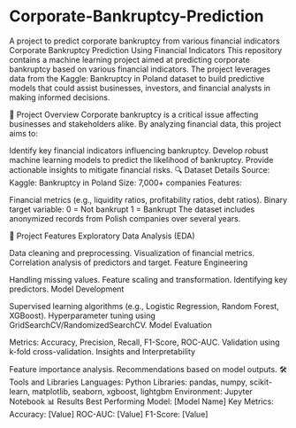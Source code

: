# Corporate-Bankruptcy-Prediction
A project to predict corporate bankruptcy from various financial indicators
Corporate Bankruptcy Prediction Using Financial Indicators
This repository contains a machine learning project aimed at predicting corporate bankruptcy based on various financial indicators. The project leverages data from the Kaggle: Bankruptcy in Poland dataset to build predictive models that could assist businesses, investors, and financial analysts in making informed decisions.

📁 Project Overview
Corporate bankruptcy is a critical issue affecting businesses and stakeholders alike. By analyzing financial data, this project aims to:

Identify key financial indicators influencing bankruptcy.
Develop robust machine learning models to predict the likelihood of bankruptcy.
Provide actionable insights to mitigate financial risks.
🔍 Dataset Details
Source: Kaggle: Bankruptcy in Poland
Size: 7,000+ companies
Features:

Financial metrics (e.g., liquidity ratios, profitability ratios, debt ratios).
Binary target variable:
0 = Not bankrupt
1 = Bankrupt
The dataset includes anonymized records from Polish companies over several years.

🚀 Project Features
Exploratory Data Analysis (EDA)

Data cleaning and preprocessing.
Visualization of financial metrics.
Correlation analysis of predictors and target.
Feature Engineering

Handling missing values.
Feature scaling and transformation.
Identifying key predictors.
Model Development

Supervised learning algorithms (e.g., Logistic Regression, Random Forest, XGBoost).
Hyperparameter tuning using GridSearchCV/RandomizedSearchCV.
Model Evaluation

Metrics: Accuracy, Precision, Recall, F1-Score, ROC-AUC.
Validation using k-fold cross-validation.
Insights and Interpretability

Feature importance analysis.
Recommendations based on model outputs.
🛠️ Tools and Libraries
Languages: Python
Libraries: pandas, numpy, scikit-learn, matplotlib, seaborn, xgboost, lightgbm
Environment: Jupyter Notebook
📊 Results
Best Performing Model: [Model Name]
Key Metrics:
Accuracy: [Value]
ROC-AUC: [Value]
F1-Score: [Value]

